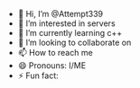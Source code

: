- 👋 Hi, I’m @Attempt339
- 👀 I’m interested in servers <error>
- 🌱 I’m currently learning c++
- 💞️ I’m looking to collaborate on <error>
- 📫 How to reach me <error>
- 😄 Pronouns: I/ME
- ⚡ Fun fact: <error>

<!---
Attempt339/Attempt339 is a ✨ special ✨ repository because its `README.md` (this file) appears on your GitHub profile.
You can click the Preview link to take a look at your changes.
--->
